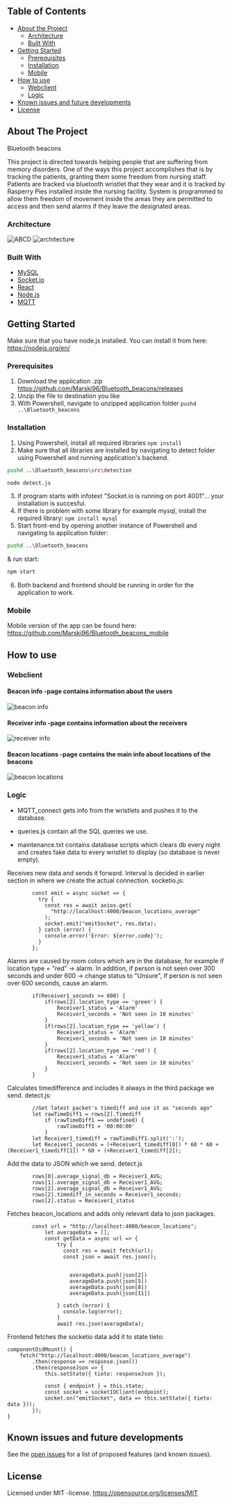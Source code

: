 <!-- TABLE OF CONTENTS -->
## Table of Contents

* [About the Project](#about-the-project)
  * [Architecture](#Architecture)
  * [Built With](#built-with)
* [Getting Started](#getting-started)
  * [Prerequisites](#prerequisites)
  * [Installation](#installation)
  * [Mobile](#Mobile)
* [How to use](#How-to-use)
  * [Webclient](#Webclient)
  * [Logic](#Logic)
* [Known issues and future developments](#Known-issues-and-future-developments)
* [License](#License)

<!-- ABOUT THE PROJECT -->
## About The Project

Bluetooth beacons

This project is directed towards helping people that are suffering from memory disorders. One of the ways this project accomplishes that is by tracking the patients, granting them some freedom from nursing staff. Patients are tracked via bluetooth wristlet that they wear and it is tracked by Rasperry Pies installed inside the nursing facility. System is programmed to allow them freedom of movement inside the areas they are permitted to access and then send alarms if they leave the designated areas.

<!-- Architecture -->
### Architecture

![ABCD](https://raw.githubusercontent.com/Marski96/Bluetooth_beacons/development/img/ADBC_areas.PNG)
![architecture](https://raw.githubusercontent.com/Marski96/Bluetooth_beacons/development/img/architecture.PNG)

### Built With
* [MySQL](https://www.mysql.com/)
* [Socket.io](https://socket.io/)
* [React](https://reactjs.org/)
* [Node.js](https://nodejs.org/en/)
* [MQTT](http://mqtt.org/)


<!-- GETTING STARTED -->
## Getting Started

Make sure that you have node.js installed. You can install it from here: https://nodejs.org/en/

### Prerequisites

1. Download the application .zip https://github.com/Marski96/Bluetooth_beacons/releases
2. Unzip the file to destination you like
3. With Powershell, navigate to unzipped application folder `pushd ..\Bluetooth_beacons`

### Installation

1. Using Powershell, install all required libraries `npm install`
2. Make sure that all libraries are installed by navigating to detect folder using Powershell and running application's backend.
```sh
pushd ..\Bluetooth_beacons\src\detection
```
```sh
node detect.js
```
3. If program starts with infotext "Socket.io is running on port 4001"... your installation is succesful.
4. If there is problem with some library for example mysql, install the required library: `npm install mysql`
5. Start front-end by opening another instance of Powershell and navigating to application folder:
```sh
pushd ..\Bluetooth_beacons
```

& run start:

```sh
npm start
```
6. Both backend and frontend should be running in order for the application to work.

### Mobile
Mobile version of the app can be found here: https://github.com/Marski96/Bluetooth_beacons_mobile

<!-- How to use -->
## How to use


<!-- Webclient -->
### Webclient


#### Beacon info -page contains information about the users
![beacon info](https://raw.githubusercontent.com/Marski96/Bluetooth_beacons/development/img/beaconinfo.JPG)

#### Receiver info -page contains information about the receivers
![receiver info](https://raw.githubusercontent.com/Marski96/Bluetooth_beacons/development/img/receiverinfo.JPG)

#### Beacon locations -page contains the main info about locations of the beacons
![beacon locations](https://raw.githubusercontent.com/Marski96/Bluetooth_beacons/development/img/beaconlocations.JPG)


<!-- Logic -->
### Logic

- MQTT_connect gets info from the wristlets and pushes it to the database.
 
- queries.js contain all the SQL queries we use.
 
- maintenance.txt contains database scripts which clears db every night and creates fake data to every wristlet to display (so database is never empty).


Receives new data and sends it forward. Interval is decided in earlier section in where we create the actual connection. socketio.js:

            const emit = async socket => {
              try {
                const res = await axios.get(
                  "http://localhost:4000/beacon_locations_average"
                );
                socket.emit("emitSocket", res.data);
              } catch (error) {
                console.error('Error: ${error.code}');
              }
            };


Alarms are caused by room colors which are in the database, for example if location type = "red" -> alarm.
In addition, if person is not seen over 300 seconds and under 600 -> change status to "Unsure",
If person is not seen over 600 seconds, cause an alarm.

            if(Receiver1_seconds >= 600) {
                if(rows[2].location_type == 'green') {
                    Receiver1_status = 'Alarm'
                    Receiver1_seconds = 'Not seen in 10 minutes'
                }
                if(rows[2].location_type == 'yellow') {
                    Receiver1_status = 'Alarm'
                    Receiver1_seconds = 'Not seen in 10 minutes'
                }
                if(rows[2].location_type == 'red') {
                    Receiver1_status = 'Alarm'
                    Receiver1_seconds = 'Not seen in 10 minutes'
                }
            }
 
 
Calculates timedifference and includes it always in the third package we send. detect.js:

            //Get latest packet's timediff and use it as "seconds ago"
            let rawTimeDiff1 = rows[2].Timediff
                if (rawTimeDiff1 == undefined) {
                    rawTimeDiff1 = '00:00:00'
                }
            let Receiver1_timediff = rawTimeDiff1.split(':');
            let Receiver1_seconds = (+Receiver1_timediff[0]) * 60 * 60 + (Receiver1_timediff[1]) * 60 + (+Receiver1_timediff[2]);


 Add the data to JSON which we send. detect.js
 
            rows[0].average_signal_db = Receiver1_AVG;
            rows[1].average_signal_db = Receiver1_AVG;
            rows[2].average_signal_db = Receiver1_AVG;
            rows[2].timediff_in_seconds = Receiver1_seconds;
            rows[2].status = Receiver1_status
 
 
Fetches beacon_locations and adds only relevant data to json packages.

            const url = "http://localhost:4000/beacon_locations";
                let averageData = [];
                const getData = async url => {
                    try {
                      const res = await fetch(url);
                      const json = await res.json();


                        averageData.push(json[2])
                        averageData.push(json[5])
                        averageData.push(json[8])
                        averageData.push(json[11])

                    } catch (error) {
                      console.log(error);
                    }
                    await res.json(averageData);


Frontend fetches the socketio data add it to state tieto:

    componentDidMount() {
        fetch("http://localhost:4000/beacon_locations_average")
            .then(response => response.json())
            .then(responseJson => {
                this.setState({ tieto: responseJson });
 
                const { endpoint } = this.state;
                const socket = socketIOClient(endpoint);
                socket.on("emitSocket", data => this.setState({ tieto: data }));
            });
    }
 



<!-- Known issues and future developments -->
## Known issues and future developments

See the [open issues](https://github.com/Marski96/Bluetooth_beacons/issues) for a list of proposed features (and known issues).

<!-- License -->
## License
Licensed under MIT -license.
https://opensource.org/licenses/MIT


<!-- MARKDOWN LINKS & IMAGES -->
<!-- https://www.markdownguide.org/basic-syntax/#reference-style-links -->
[contributors-shield]: https://img.shields.io/github/contributors/othneildrew/Best-README-Template.svg?style=flat-square
[contributors-url]: https://github.com/othneildrew/Best-README-Template/graphs/contributors
[forks-shield]: https://img.shields.io/github/forks/othneildrew/Best-README-Template.svg?style=flat-square
[forks-url]: https://github.com/othneildrew/Best-README-Template/network/members
[stars-shield]: https://img.shields.io/github/stars/othneildrew/Best-README-Template.svg?style=flat-square
[stars-url]: https://github.com/othneildrew/Best-README-Template/stargazers
[issues-shield]: https://img.shields.io/github/issues/othneildrew/Best-README-Template.svg?style=flat-square
[issues-url]: https://github.com/othneildrew/Best-README-Template/issues
[license-shield]: https://img.shields.io/github/license/othneildrew/Best-README-Template.svg?style=flat-square
[license-url]: https://github.com/othneildrew/Best-README-Template/blob/master/LICENSE.txt
[linkedin-shield]: https://img.shields.io/badge/-LinkedIn-black.svg?style=flat-square&logo=linkedin&colorB=555
[linkedin-url]: https://linkedin.com/in/othneildrew
[product-screenshot]: images/screenshot.png
